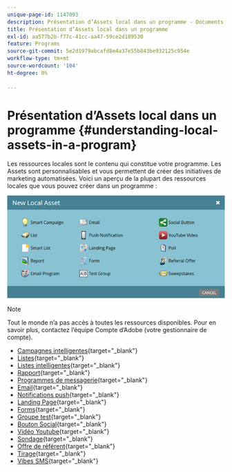 ```yaml
---
unique-page-id: 1147093
description: Présentation d’Assets local dans un programme - Documents Marketo - Documentation du produit
title: Présentation d’Assets local dans un programme
exl-id: aa577b2b-f77c-41cc-aa47-59ce2d189530
feature: Programs
source-git-commit: 5e2d1979abcafd8e4a37e55b843be932125c954e
workflow-type: tm+mt
source-wordcount: '104'
ht-degree: 0%

---
```


# Présentation d’Assets local dans un programme {#understanding-local-assets-in-a-program}

Les ressources locales sont le contenu qui constitue votre programme. Les Assets sont personnalisables et vous permettent de créer des initiatives de marketing automatisées. Voici un aperçu de la plupart des ressources locales que vous pouvez créer dans un programme :

![](assets/one.png)

>[!NOTE]
>
>Tout le monde n’a pas accès à toutes les ressources disponibles. Pour en savoir plus, contactez l’équipe Compte d’Adobe (votre gestionnaire de compte).

* [Campagnes intelligentes](/help/marketo/product-docs/core-marketo-concepts/smart-campaigns/creating-a-smart-campaign/understanding-batch-and-trigger-smart-campaigns.md){target="_blank"}
* [Listes](/help/marketo/product-docs/core-marketo-concepts/smart-lists-and-static-lists/static-lists/understanding-static-lists.md){target="_blank"}
* [Listes intelligentes](/help/marketo/product-docs/core-marketo-concepts/smart-lists-and-static-lists/creating-a-smart-list/create-a-smart-list.md){target="_blank"}
* [Rapport](/help/marketo/product-docs/reporting/basic-reporting/report-types/report-type-overview.md){target="_blank"}
* [Programmes de messagerie](/help/marketo/product-docs/email-marketing/email-programs/creating-an-email-program/understanding-email-programs.md){target="_blank"}
* [Email](/help/marketo/product-docs/email-marketing/email-programs/email-program-actions/create-an-email-for-an-email-program.md){target="_blank"}
* [Notifications push](/help/marketo/product-docs/mobile-marketing/push-notifications/understanding-push-notifications.md){target="_blank"}
* [Landing Page](/help/marketo/product-docs/demand-generation/landing-pages/understanding-landing-pages/understanding-free-form-vs-guided-landing-pages.md){target="_blank"}
* [Forms](/help/marketo/product-docs/demand-generation/forms/creating-a-form/create-a-form.md){target="_blank"}
* [Groupe test](/help/marketo/product-docs/demand-generation/landing-pages/understanding-landing-pages/landing-page-test-groups.md){target="_blank"}
* [Bouton Social](/help/marketo/product-docs/demand-generation/landing-pages/free-form-landing-pages/add-a-social-button-to-a-free-form-landing-page.md){target="_blank"}
* [Vidéo Youtube](/help/marketo/product-docs/demand-generation/social/social-functions/add-a-video.md){target="_blank"}
* [Sondage](/help/marketo/product-docs/demand-generation/social/creating-a-poll/create-a-poll.md){target="_blank"}
* [Offre de référent](/help/marketo/product-docs/demand-generation/social/referral-offers/create-a-referral-offer.md){target="_blank"}
* [Tirage](/help/marketo/product-docs/demand-generation/social/sweepstakes/create-sweepstakes.md){target="_blank"}
* [Vibes SMS](/help/marketo/product-docs/mobile-marketing/vibes-sms-messages/create-an-sms-message.md){target="_blank"}
